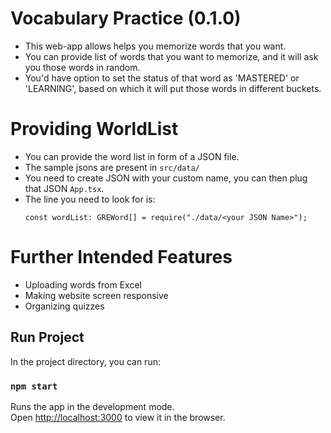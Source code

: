 # Vocabulary Practice (0.1.0)

- This web-app allows helps you memorize words that you want.
- You can provide list of words that you want to memorize, and it will ask 
you those words in random.
- You'd have option to set the status of that word
as 'MASTERED' or 'LEARNING', based on which it will put those words in different buckets.


# Providing WorldList

- You can provide the word list in form of a JSON file.
- The sample jsons are present in `src/data/`
- You need to create JSON with your custom name, you can then plug that JSON
`App.tsx`.
- The line you need to look for is: 
  ```
  const wordList: GREWord[] = require("./data/<your JSON Name>");
  ```
  
# Further Intended Features
- Uploading words from Excel
- Making website screen responsive
- Organizing quizzes

## Run Project

In the project directory, you can run:

### `npm start`

Runs the app in the development mode.\
Open [http://localhost:3000](http://localhost:3000) to view it in the browser.


